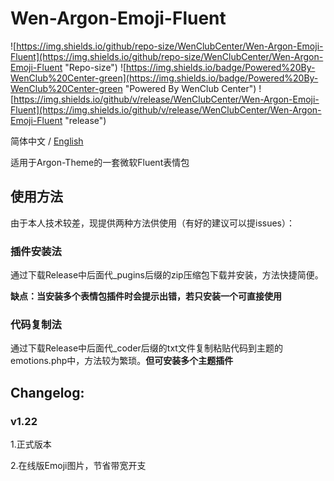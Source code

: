 # Wen-Argon-Emoji-Fluent
![https://img.shields.io/github/repo-size/WenClubCenter/Wen-Argon-Emoji-Fluent](https://img.shields.io/github/repo-size/WenClubCenter/Wen-Argon-Emoji-Fluent "Repo-size")
![https://img.shields.io/badge/Powered%20By-WenClub%20Center-green](https://img.shields.io/badge/Powered%20By-WenClub%20Center-green "Powered By WenClub Center")
![https://img.shields.io/github/v/release/WenClubCenter/Wen-Argon-Emoji-Fluent](https://img.shields.io/github/v/release/WenClubCenter/Wen-Argon-Emoji-Fluent "release")

简体中文&nbsp;/&nbsp;[English](./README_en.md)

适用于Argon-Theme的一套微软Fluent表情包
## 使用方法
由于本人技术较差，现提供两种方法供使用（有好的建议可以提issues）： 
### 插件安装法
通过下载Release中后面代_pugins后缀的zip压缩包下载并安装，方法快捷简便。

**缺点：当安装多个表情包插件时会提示出错，若只安装一个可直接使用**

### 代码复制法
通过下载Release中后面代_coder后缀的txt文件复制粘贴代码到主题的emotions.php中，方法较为繁琐。**但可安装多个主题插件**

## Changelog:
### v1.22

1.正式版本

2.在线版Emoji图片，节省带宽开支

